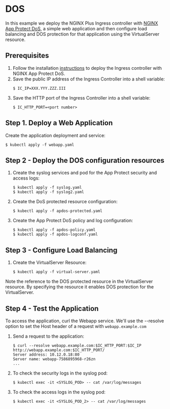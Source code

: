 # DOS

In this example we deploy the NGINX Plus Ingress controller with [NGINX App Protect DoS](https://www.nginx.com/products/nginx-app-protect-dos/), a simple web application and then configure load balancing and DOS protection for that application using the VirtualServer resource.

## Prerequisites

1. Follow the installation [instructions](https://docs.nginx.com/nginx-ingress-controller/installation) to deploy the Ingress controller with NGINX App Protect DoS.
1. Save the public IP address of the Ingress Controller into a shell variable:
    ```
    $ IC_IP=XXX.YYY.ZZZ.III
    ```
1. Save the HTTP port of the Ingress Controller into a shell variable:
    ```
    $ IC_HTTP_PORT=<port number>
    ```

## Step 1. Deploy a Web Application

Create the application deployment and service:
```
$ kubectl apply -f webapp.yaml
```

## Step 2 - Deploy the DOS configuration resources

1. Create the syslog services and pod for the App Protect security and access logs:
    ```
    $ kubectl apply -f syslog.yaml
    $ kubectl apply -f syslog2.yaml
    ```
2. Create the DoS protected resource configuration:
    ```
    $ kubectl apply -f apdos-protected.yaml
    ```
3. Create the App Protect DoS policy and log configuration:
    ```
    $ kubectl apply -f apdos-policy.yaml
    $ kubectl apply -f apdos-logconf.yaml
    ```

## Step 3 - Configure Load Balancing

1. Create the VirtualServer Resource:
    ```
    $ kubectl apply -f virtual-server.yaml
    ```
Note the reference to the DOS protected resource in the VirtualServer resource. By specifying the resource it enables DOS protection for the VirtualServer.

## Step 4 - Test the Application

To access the application, curl the Webapp service. We'll use the --resolve option to set the Host header of a request with `webapp.example.com`

1. Send a request to the application:
    ```
    $ curl --resolve webapp.example.com:$IC_HTTP_PORT:$IC_IP http://webapp.example.com:$IC_HTTP_PORT/
    Server address: 10.12.0.18:80
    Server name: webapp-7586895968-r26zn
    ...
    ```

1. To check the security logs in the syslog pod:
    ```
    $ kubectl exec -it <SYSLOG_POD> -- cat /var/log/messages
    ```
2. To check the access logs in the syslog pod:
    ```
    $ kubectl exec -it <SYSLOG_POD_2> -- cat /var/log/messages
    ```
